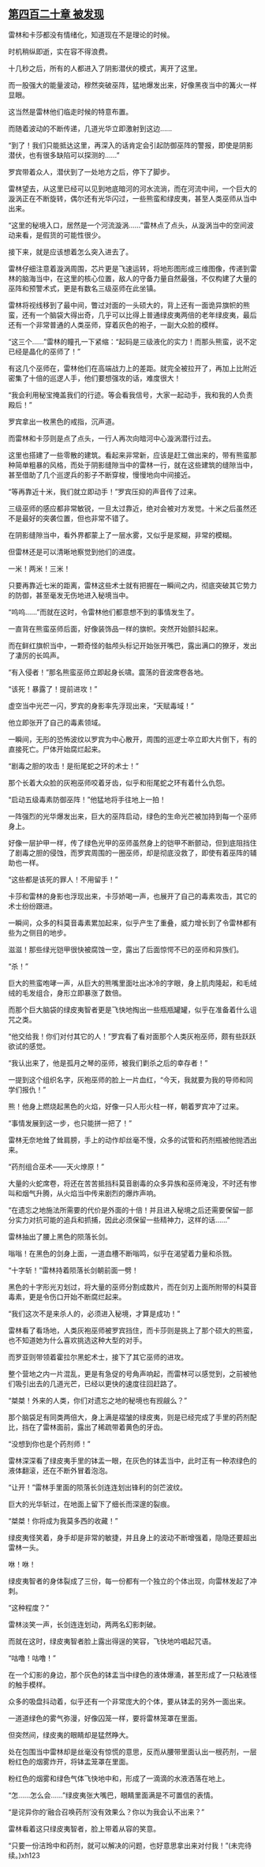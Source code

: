 ## [第四百二十章 被发现](https://www.xxbiquge.com/11_11222/8912819.html)


  雷林和卡莎都没有情绪化，知道现在不是理论的时候。

  时机稍纵即逝，实在容不得浪费。

  十几秒之后，所有的人都进入了阴影潜伏的模式，离开了这里。

  而一股强大的能量波动，穆然突破巫阵，猛地爆发出来，好像黑夜当中的篝火一样显眼。

  这当然是雷林他们临走时候的特意布置。

  而随着波动的不断传递，几道光华立即激射到这边……

  “到了！我们只能抵达这里，再深入的话肯定会引起防御巫阵的警报，即使是阴影潜伏，也有很多缺陷可以探测的……”

  罗宾带着众人，潜伏到了一处地方之后，停下了脚步。

  雷林望去，从这里已经可以见到地底暗河的河水流淌，而在河流中间，一个巨大的漩涡正在不断旋转，偶尔还有光华闪过，一些熊蛮和绿皮夷，甚至人类巫师从当中出来。

  “这里的秘境入口，居然是一个河流漩涡……”雷林点了点头，从漩涡当中的空间波动来看，是假货的可能性很少。

  接下来，就是应该想着怎么突入进去了。

  雷林仔细注意着漩涡周围，芯片更是飞速运转，将地形图形成三维图像，传递到雷林的脑海当中，在这里的核心位置，敌人的守备力量自然最强，不仅构建了大量的巫阵和预警术式，更是有数名三级巫师在此坐镇。

  雷林将视线移到了最中间，瞥过对面的一头硕大的，背上还有一面诡异旗帜的熊蛮，还有一个脑袋大得出奇，几乎可以比得上普通绿皮夷两倍的老年绿皮夷，最后还有一个非常普通的人类巫师，穿着灰色的袍子，一副大众脸的模样。

  “这三个……”雷林的瞳孔一下紧缩：“起码是三级液化的实力！而那头熊蛮，说不定已经是晶化的巫师了！”

  有这几个巫师在，雷林他们在高端战力上的差距。就完全被拉开了，再加上比附近密集了十倍的巡逻人手，他们要想强攻的话，难度很大！

  “我会利用秘宝掩盖我们的行迹。等会看我信号，大家一起动手，我和我的人负责殿后！”

  罗宾拿出一枚黑色的戒指，沉声道。

  而雷林和卡莎则是点了点头，一行人再次向暗河中心漩涡潜行过去。

  这里也搭建了一些零散的建筑。看起来非常新，应该是赶工做出来的，带有熊蛮那种简单粗暴的风格，而处于阴影缝隙当中的雷林一行，就在这些建筑的缝隙当中，甚至借助了几个巡逻兵的影子不断穿梭，慢慢地向中间接近。

  “等再靠近十米，我们就立即动手！”罗宾压抑的声音传了过来。

  三级巫师的感应都非常敏锐，一旦太过靠近，绝对会被对方发觉。十米之后虽然还不是最好的突袭位置，但也非常不错了。

  在阴影缝隙当中，看外界都蒙上了一层水雾，又似乎是浆糊，非常的模糊。

  但雷林还是可以清晰地察觉到他们的进度。

  一米！两米！三米！

  只要再靠近七米的距离，雷林这些术士就有把握在一瞬间之内，彻底突破其它势力的防御，甚至毫发无伤地进入秘境当中。

  “呜呜……”而就在这时，令雷林他们都意想不到的事情发生了。

  一直背在熊蛮巫师后面，好像装饰品一样的旗帜。突然开始颤抖起来。

  而在鲜红旗帜当中，一颗奇怪的骷颅头标记开始张开嘴巴，露出满口的獠牙，发出了凄厉的长鸣声。

  “有入侵者！”那名熊蛮巫师立即起身长啸。震荡的音波席卷各地。

  “该死！暴露了！提前进攻！”

  虚空当中光芒一闪，罗宾的身影率先浮现出来，“天赋毒域！”

  他立即张开了自己的毒素领域。

  一瞬间，无形的恐怖波纹以罗宾为中心散开，周围的巡逻士卒立即大片倒下，有的直接死亡。尸体开始腐烂起来。

  “剧毒之胆的攻击！是衔尾蛇之环的术士！”

  那个长着大众脸的灰袍巫师咬着牙齿，似乎和衔尾蛇之环有着什么仇怨。

  “启动五级毒素防御巫阵！”他猛地将手往地上一拍！

  一阵强烈的光华爆发出来，巨大的巫阵启动，绿色的生命光芒被加持到每一个巫师身上。

  好像一层护甲一样，传了绿色光甲的巫师虽然身上的铠甲不断颤动，但到底阻挡住了剧毒之胆的侵蚀，而罗宾周围的一圈巫师，却是彻底没救了，即使有着巫阵的辅助也一样。

  “这些都是该死的罪人！不用留手！”

  卡莎和雷林的身影也浮现出来，卡莎娇喝一声，也展开了自己的毒素攻击，其它的术士纷纷跟进。

  一瞬间，众多的科莫音毒素累加起来，似乎产生了重叠，威力增长到了令雷林都有些为之侧目的地步。

  滋滋！那些绿光铠甲很快被腐蚀一空，露出了后面惊愕不已的巫师和异族们。

  “杀！”

  巨大的熊蛮咆哮一声，从巨大的熊嘴里面吐出冰冷的字眼，身上肌肉隆起，和毛绒绒的毛发组合，身形立即暴涨了数倍。

  而那个巨大脑袋的绿皮夷智者更是飞快地掏出一些瓶瓶罐罐，似乎在准备着什么诅咒之类。

  “他交给我！你们对付其它的人！”罗宾看了看对面那个人类灰袍巫师，颇有些跃跃欲试的感觉。

  “我认出来了，他是孤月之琴的巫师，被我们剿杀之后的幸存者！”

  一提到这个组织名字，灰袍巫师的脸上一片血红，“今天，我就要为我的导师和同学们报仇！”

  熊！他身上燃烧起黑色的火焰，好像一只人形火柱一样，朝着罗宾冲了过来。

  “事情发展到这一步，也只能拼一把了！”

  雷林无奈地耸了耸肩膀，手上的动作却丝毫不慢，众多的试管和药剂瓶被他抛洒出来。

  “药剂组合巫术——天火燎原！”

  大量的火蛇席卷，将还在苦苦抵挡科莫音剧毒的众多异族和巫师淹没，不时还有惨叫和烟气升腾，从火焰当中传来剧烈的爆炸声响。

  “在遗忘之地施法所需要的代价是外面的十倍！并且进入秘境之后还需要保留一部分实力对抗可能的追兵和抓捕，因此必须保留一些精神力，这样的话……”

  雷林抽出了腰上黑色的陨落长剑。

  嗡嗡！在黑色的剑身上面，一道血槽不断嗡鸣，似乎在渴望着力量和杀戮。

  “十字斩！”雷林持着陨落长剑朝前面一劈！

  黑色的十字形光刃划过，将大量的巫师分割成数片，而在剑刃上面所附带的科莫音毒素，更是令伤口开始不断腐烂起来。

  “我们这次不是来杀人的，必须进入秘境，才算是成功！”

  雷林看了看场地，人类灰袍巫师被罗宾挡住，而卡莎则是挑上了那个硕大的熊蛮，也不知道她为什么喜欢挑选这种大型的对手。

  而罗亚则带领着霍拉尔黑蛇术士，接下了其它巫师的进攻。

  整个营地之内一片混乱，更是有急促的号角声响起，而雷林可以感觉到，之前被他们吸引出去的几道光芒，已经以更快的速度往回赶路了。

  “桀桀！外来的人类，你们对遗忘之地的秘境也有觊觎么？”

  那个脑袋足有同类两倍大，身上满是褶皱的绿皮夷，则是已经完成了手里的药剂配比，挡在了雷林面前，露出了稀疏带着黄色的牙齿。

  “没想到你也是个药剂师！”

  雷林深深看了绿皮夷手里的钵盂一眼，在灰色的钵盂当中，此时正有一种浓绿色的液体翻滚，还在不断外冒着泡泡。

  “让开！”雷林手里面的陨落长剑连连划出锋利的剑芒波纹。

  巨大的光华斩过，在地面上留下了细长而深邃的裂痕。

  “桀桀！你将成为我莫多西的收藏！”

  绿皮夷怪笑着，身手却是非常的敏捷，并且身上的波动不断增强着，隐隐还要超出雷林一头。

  咻！咻！

  绿皮夷智者的身体裂成了三份，每一份都有一个独立的个体出现，向雷林发起了冲刺。

  “这种程度？”

  雷林淡笑一声，长剑连连划动，两两名幻影刺破。

  而就在这时，绿皮夷智者脸上露出得逞的笑容，飞快地吟唱起咒语。

  “咕噜！咕噜！”

  在一个幻影的身边，那个灰色的钵盂当中绿色的液体爆涌，甚至形成了一只粘液怪的触手模样。

  众多的吸盘抖动着，似乎还有一个非常庞大的个体，要从钵盂的另外一面出来。

  一道道绿色的雾气弥漫，好像囚笼一样，要将雷林笼罩在里面。

  但突然间，绿皮夷的眼睛却是猛然睁大。

  处在包围当中雷林却是丝毫没有惊慌的意思，反而从腰带里面认出一根药剂，一层粉红色的烟雾炸开，将钵盂笼罩在里面。

  粉红色的烟雾和绿色气体飞快地中和，形成了一滴滴的水液洒落在地上。

  “怎……怎么会……”绿皮夷张大嘴巴，眼睛里面满是不可置信的表情。

  “是诧异你的‘融合召唤药剂’没有效果么？你以为我会认不出来？”

  雷林看着这只绿皮夷智者，脸上带着从容的笑意。

  “只要一份洁玲中和药剂，就可以解决的问题，也好意思拿出来对付我！”(未完待续。)xh123
